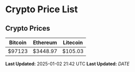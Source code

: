 # Crypto Price List

## Crypto Prices
| Bitcoin | Ethereum | Litecoin |
| ------- | -------- | -------- |
| $97123 | $3448.97 | $105.03 |
**Last Updated:** 2025-01-02 21:42 UTC
**Last Updated:** $DATE$
